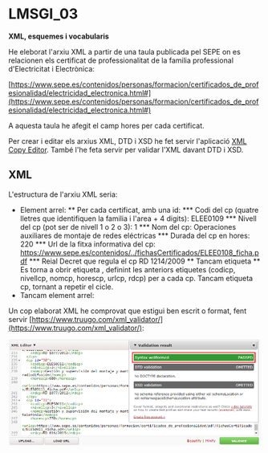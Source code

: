 # LMSGI_03

**XML, esquemes i vocabularis**

He eleborat l'arxiu XML a partir de una taula publicada pel SEPE on es relacionen els certificat de professionalitat de la familia professional d'Electricitat i Electrònica:

[https://www.sepe.es/contenidos/personas/formacion/certificados_de_profesionalidad/electricidad_electronica.html#](https://www.sepe.es/contenidos/personas/formacion/certificados_de_profesionalidad/electricidad_electronica.html#)

A aquesta taula he afegit el camp hores per cada certificat.

Per crear i editar els arxius XML, DTD i XSD he fet servir l'aplicació [XML Copy Editor](http://xml-copy-editor.sourceforge.net/). També l'he feta servir per validar l'XML davant DTD i XSD.

## XML

L'estructura de l'arxiu XML seria:

* Element arrel: <catalegcpele>
** Per cada certificat, amb una id: <cp id="x">
*** Codi del cp (quatre lletres que identifiquen la familia i l'area + 4 digits): <codicp>ELEE0109</codicp>
*** Nivell del cp (pot ser de nivell 1 o 2 o 3): <nivellcp>1</nivellcp>
*** Nom del cp: <nomcp>Operaciones auxiliares de montaje de redes eléctricas</nomcp>
*** Durada del cp en hores: <horescp>220</horescp>
*** Url de la fitxa informativa del cp: <urlcp>https://www.sepe.es/contenidos/../fichasCertificados/ELEE0108_ficha.pdf</urlcp>
*** Reial Decret que regula el cp <rdcp>RD 1214/2009</rdcp>
** Tancam etiqueta </cp>
** Es torna a obrir etiqueta <cp id="x+1">, definint les anteriors etiquetes (codicp, nivellcp, nomcp, horescp, urlcp, rdcp) per a cada cp. Tancam etiqueta cp, tornant a repetir el cicle.
* Tancam element arrel: </catalegcpele>

Un cop elaborat XML he comprovat que estigui ben escrit o format, fent servir [https://www.truugo.com/xml_validator/](https://www.truugo.com/xml_validator/):

![VALIDACIÓ XML](https://github.com/bielalzina/LMSGI_03/blob/master/imatges/xml_validation_well_formed.png?raw=true)





